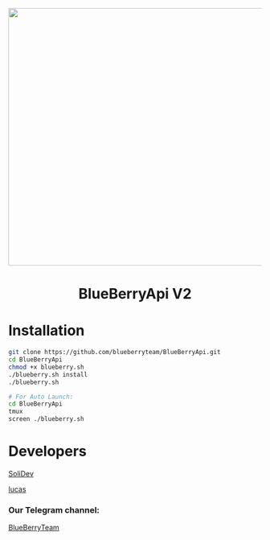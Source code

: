 <p align="center"> <img src="http://uupload.ir/files/c72y_.bluess.png" width="512">
<h1><p align="center"> BlueBerryApi V2
 
# Installation


```sh
git clone https://github.com/blueberryteam/BlueBerryApi.git
cd BlueBerryApi
chmod +x blueberry.sh
./blueberry.sh install
./blueberry.sh

# For Auto Launch:
cd BlueBerryApi
tmux
screen ./blueberry.sh
```
# Developers

[SoliDev](https://t.me/SoliDev)

[lucas](https://t.me/Deve_telegram)

### Our Telegram channel:

[BlueBerryTeam](https://t.me/BlueBerryTeam)

